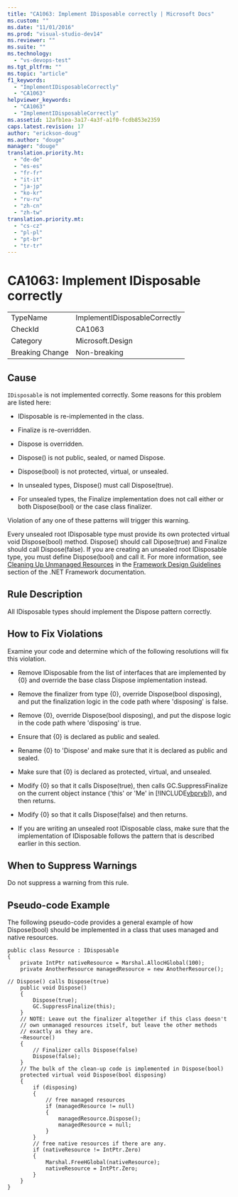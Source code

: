 ```yaml
---
title: "CA1063: Implement IDisposable correctly | Microsoft Docs"
ms.custom: ""
ms.date: "11/01/2016"
ms.prod: "visual-studio-dev14"
ms.reviewer: ""
ms.suite: ""
ms.technology: 
  - "vs-devops-test"
ms.tgt_pltfrm: ""
ms.topic: "article"
f1_keywords: 
  - "ImplementIDisposableCorrectly"
  - "CA1063"
helpviewer_keywords: 
  - "CA1063"
  - "ImplementIDisposableCorrectly"
ms.assetid: 12afb1ea-3a17-4a3f-a1f0-fcdb853e2359
caps.latest.revision: 17
author: "erickson-doug"
ms.author: "douge"
manager: "douge"
translation.priority.ht: 
  - "de-de"
  - "es-es"
  - "fr-fr"
  - "it-it"
  - "ja-jp"
  - "ko-kr"
  - "ru-ru"
  - "zh-cn"
  - "zh-tw"
translation.priority.mt: 
  - "cs-cz"
  - "pl-pl"
  - "pt-br"
  - "tr-tr"
---
```

# CA1063: Implement IDisposable correctly
|||  
|-|-|  
|TypeName|ImplementIDisposableCorrectly|  
|CheckId|CA1063|  
|Category|Microsoft.Design|  
|Breaking Change|Non-breaking|  
  
## Cause  
 `IDisposable` is not implemented correctly. Some reasons for this problem are listed here:  
  
-   IDisposable is re-implemented in the class.  
  
-   Finalize is re-overridden.  
  
-   Dispose is overridden.  
  
-   Dispose() is not public, sealed, or named Dispose.  
  
-   Dispose(bool) is not protected, virtual, or unsealed.  
  
-   In unsealed types, Dispose() must call Dispose(true).  
  
-   For unsealed types, the Finalize implementation does not call either or both Dispose(bool) or the case class finalizer.  
  
 Violation of any one of these patterns will trigger this warning.  
  
 Every unsealed root IDisposable type must provide its own protected virtual void Dispose(bool) method. Dispose() should call Dipose(true) and Finalize should call Dispose(false). If you are creating an unsealed root IDisposable type, you must define Dispose(bool) and call it. For more information, see [Cleaning Up Unmanaged Resources](../Topic/Cleaning%20Up%20Unmanaged%20Resources.md) in the [Framework Design Guidelines](../Topic/Framework%20Design%20Guidelines.md) section of the .NET Framework documentation.  
  
## Rule Description  
 All IDisposable types should implement the Dispose pattern correctly.  
  
## How to Fix Violations  
 Examine your code and determine which of the following resolutions will fix this violation.  
  
-   Remove IDisposable from the list of interfaces that are implemented by {0} and override the base class Dispose implementation instead.  
  
-   Remove the finalizer from type {0}, override Dispose(bool disposing), and put the finalization logic in the code path where 'disposing' is false.  
  
-   Remove {0}, override Dispose(bool disposing), and put the dispose logic in the code path where 'disposing' is true.  
  
-   Ensure that {0} is declared as public and sealed.  
  
-   Rename {0} to 'Dispose' and make sure that it is declared as public and sealed.  
  
-   Make sure that {0} is declared as protected, virtual, and unsealed.  
  
-   Modify {0} so that it calls Dispose(true), then calls GC.SuppressFinalize on the current object instance ('this' or 'Me' in [!INCLUDE[vbprvb](../code-quality/includes/vbprvb_md.md)]), and then returns.  
  
-   Modify {0} so that it calls Dispose(false) and then returns.  
  
-   If you are writing an unsealed root IDisposable class, make sure that the implementation of IDisposable follows the pattern that is described earlier in this section.  
  
## When to Suppress Warnings  
 Do not suppress a warning from this rule.  
  
## Pseudo-code Example  
 The following pseudo-code provides a general example of how Dispose(bool) should be implemented in a class that uses managed and native resources.  
  
```  
public class Resource : IDisposable   
{  
    private IntPtr nativeResource = Marshal.AllocHGlobal(100);  
    private AnotherResource managedResource = new AnotherResource();  
  
// Dispose() calls Dispose(true)  
    public void Dispose()  
    {  
        Dispose(true);  
        GC.SuppressFinalize(this);  
    }  
    // NOTE: Leave out the finalizer altogether if this class doesn't   
    // own unmanaged resources itself, but leave the other methods  
    // exactly as they are.   
    ~Resource()   
    {  
        // Finalizer calls Dispose(false)  
        Dispose(false);  
    }  
    // The bulk of the clean-up code is implemented in Dispose(bool)  
    protected virtual void Dispose(bool disposing)  
    {  
        if (disposing)   
        {  
            // free managed resources  
            if (managedResource != null)  
            {  
                managedResource.Dispose();  
                managedResource = null;  
            }  
        }  
        // free native resources if there are any.  
        if (nativeResource != IntPtr.Zero)   
        {  
            Marshal.FreeHGlobal(nativeResource);  
            nativeResource = IntPtr.Zero;  
        }  
    }  
}  
```